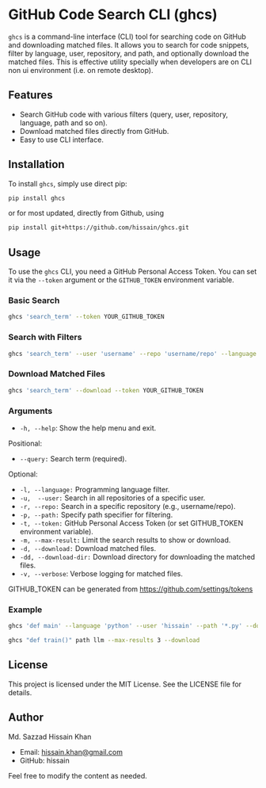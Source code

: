 # GitHub Code Search CLI (ghcs)

`ghcs` is a command-line interface (CLI) tool for searching code on GitHub and downloading matched files. It allows you to search for code snippets, filter by language, user, repository, and path, and optionally download the matched files. This is effective utility specially when developers are on CLI non ui environment (i.e. on remote desktop).

## Features

- Search GitHub code with various filters (query, user, repository, language, path and so on).
- Download matched files directly from GitHub.
- Easy to use CLI interface.

## Installation

To install `ghcs`, simply use direct pip:
```bash
pip install ghcs
```

or for most updated, directly from Github, using

```bash
pip install git+https://github.com/hissain/ghcs.git
```

## Usage

To use the `ghcs` CLI, you need a GitHub Personal Access Token. You can set it via the `--token` argument or the `GITHUB_TOKEN` environment variable.

### Basic Search

```bash
ghcs 'search_term' --token YOUR_GITHUB_TOKEN
```

### Search with Filters

```bash
ghcs 'search_term' --user 'username' --repo 'username/repo' --language 'python' --path '*.py' --token YOUR_GITHUB_TOKEN --max-results MAX_RESULT_COUNT
```

### Download Matched Files

```bash
ghcs 'search_term' --download --token YOUR_GITHUB_TOKEN
```

### Arguments

* `-h, --help`: Show the help menu and exit.

Positional:

* `--query:` Search term (required).

Optional:

* `-l, --language:` Programming language filter.
* `-u,  --user:` Search in all repositories of a specific user.
* `-r, --repo:` Search in a specific repository (e.g., username/repo).
* `-p, --path:` Specify path specifier for filtering.
* `-t, --token:` GitHub Personal Access Token (or set GITHUB_TOKEN environment variable).
* `-m, --max-result:` Limit the search results to show or download.
* `-d, --download:` Download matched files.
* `-dd, --download-dir:` Download directory for downloading the matched files.
* `-v, --verbose`: Verbose logging for matched files.

GITHUB_TOKEN can be generated from https://github.com/settings/tokens

### Example
```bash
ghcs 'def main' --language 'python' --user 'hissain' --path '*.py' --download --token YOUR_GITHUB_TOKEN --max-results 5
```

```bash
ghcs "def train()" path llm --max-results 3 --download
```

## License
This project is licensed under the MIT License. See the LICENSE file for details.

## Author

Md. Sazzad Hissain Khan

* Email: hissain.khan@gmail.com
* GitHub: hissain

Feel free to modify the content as needed.
